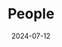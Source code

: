 ---
title: People
date: 2024-07-12

type: landing

sections:
  - block: people
    content:
      title: Meet the Team
      # Choose which groups/teams of users to display.
      #   Edit `user_groups` in each user's profile to add them to one or more of these groups.
      user_groups:
          - Principal Investigators
          - Project team members
      sort_by: Params.last_name
      sort_ascending: true
    design:
      show_interests: false
      show_role: true
      show_social: true
---